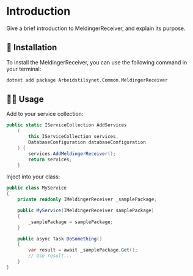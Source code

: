 # Introduction

Give a brief introduction to MeldingerReceiver, and explain its purpose.

## 📖 Installation

To install the MeldingerReceiver, you can use the following command in your terminal:

```bash
dotnet add package Arbeidstilsynet.Common.MeldingerReceiver
```

## 🧑‍💻 Usage

Add to your service collection:

```csharp
public static IServiceCollection AddServices
    (
        this IServiceCollection services,
        DatabaseConfiguration databaseConfiguration
    ) {
        services.AddMeldingerReceiver();
        return services;
    }
```

Inject into your class:

```csharp
public class MyService
{
    private readonly IMeldingerReceiver _samplePackage;

    public MyService(IMeldingerReceiver samplePackage)
    {
        _samplePackage = samplePackage;
    }

    public async Task DoSomething()
    {
        var result = await _samplePackage.Get();
        // Use result...
    }
}
```
